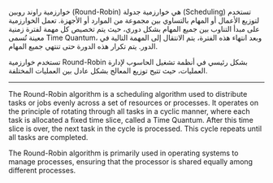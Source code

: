 خوارزمية راوند روبين (Round-Robin) هي خوارزمية جدولة (Scheduling) تستخدم لتوزيع الأعمال أو المهام بالتساوي بين مجموعة من الموارد أو الأجهزة.
تعمل الخوارزمية على مبدأ التناوب بين جميع المهام بشكل دوري، حيث يتم تخصيص كل مهمة لفترة زمنية معينة تُسمى Time Quantum، وبعد انتهاء هذه الفترة، يتم الانتقال إلى المهمة التالية في الدور.
يتم تكرار هذه الدورة حتى تنتهي جميع المهام.

تستخدم خوارزمية Round-Robin بشكل رئيسي في أنظمة تشغيل الحاسوب لإدارة العمليات، حيث تتيح توزيع المعالج بشكل عادل بين العمليات المختلفة.



____________________________________________________________________



The Round-Robin algorithm is a scheduling algorithm used to distribute tasks or jobs evenly across a set of resources or processes.
It operates on the principle of rotating through all tasks in a cyclic manner, where each task is allocated a fixed time slice, called a Time Quantum. After this time slice is over, the next task in the cycle is processed.
This cycle repeats until all tasks are completed.

The Round-Robin algorithm is primarily used in operating systems to manage processes, ensuring that the processor is shared equally among different processes.

